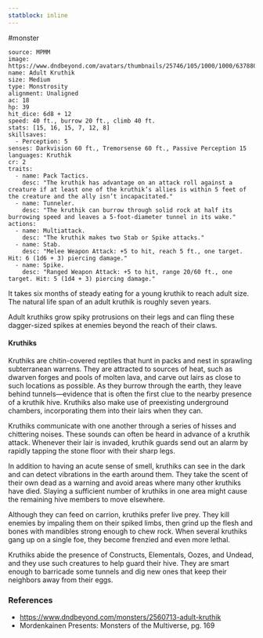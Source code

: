 ```yaml
---
statblock: inline
---
```

 #monster 

```statblock
source: MPMM
image: https://www.dndbeyond.com/avatars/thumbnails/25746/105/1000/1000/637880557083119765.jpeg
name: Adult Kruthik
size: Medium
type: Monstrosity
alignment: Unaligned
ac: 18
hp: 39
hit_dice: 6d8 + 12
speed: 40 ft., burrow 20 ft., climb 40 ft.
stats: [15, 16, 15, 7, 12, 8]
skillsaves:
  - Perception: 5
senses: Darkvision 60 ft., Tremorsense 60 ft., Passive Perception 15
languages: Kruthik
cr: 2
traits:
  - name: Pack Tactics.
    desc: "The kruthik has advantage on an attack roll against a creature if at least one of the kruthik’s allies is within 5 feet of the creature and the ally isn’t incapacitated."
  - name: Tunneler.
    desc: "The kruthik can burrow through solid rock at half its burrowing speed and leaves a 5-foot-diameter tunnel in its wake."
actions:
  - name: Multiattack.
    desc: "The kruthik makes two Stab or Spike attacks."
  - name: Stab.
    desc: "Melee Weapon Attack: +5 to hit, reach 5 ft., one target. Hit: 6 (1d6 + 3) piercing damage."
  - name: Spike.
    desc: "Ranged Weapon Attack: +5 to hit, range 20/60 ft., one target. Hit: 5 (1d4 + 3) piercing damage."
```

It takes six months of steady eating for a young kruthik to reach adult size. The natural life span of an adult kruthik is roughly seven years.

Adult kruthiks grow spiky protrusions on their legs and can fling these dagger-sized spikes at enemies beyond the reach of their claws.

#### Kruthiks

Kruthiks are chitin-covered reptiles that hunt in packs and nest in sprawling subterranean warrens. They are attracted to sources of heat, such as dwarven forges and pools of molten lava, and carve out lairs as close to such locations as possible. As they burrow through the earth, they leave behind tunnels—evidence that is often the first clue to the nearby presence of a kruthik hive. Kruthiks also make use of preexisting underground chambers, incorporating them into their lairs when they can.

Kruthiks communicate with one another through a series of hisses and chittering noises. These sounds can often be heard in advance of a kruthik attack. Whenever their lair is invaded, kruthik guards send out an alarm by rapidly tapping the stone floor with their sharp legs.

In addition to having an acute sense of smell, kruthiks can see in the dark and can detect vibrations in the earth around them. They take the scent of their own dead as a warning and avoid areas where many other kruthiks have died. Slaying a sufficient number of kruthiks in one area might cause the remaining hive members to move elsewhere.

Although they can feed on carrion, kruthiks prefer live prey. They kill enemies by impaling them on their spiked limbs, then grind up the flesh and bones with mandibles strong enough to chew rock. When several kruthiks gang up on a single foe, they become frenzied and even more lethal.

Kruthiks abide the presence of Constructs, Elementals, Oozes, and Undead, and they use such creatures to help guard their hive. They are smart enough to barricade some tunnels and dig new ones that keep their neighbors away from their eggs.

### References

* https://www.dndbeyond.com/monsters/2560713-adult-kruthik
* Mordenkainen Presents: Monsters of the Multiverse, pg. 169
